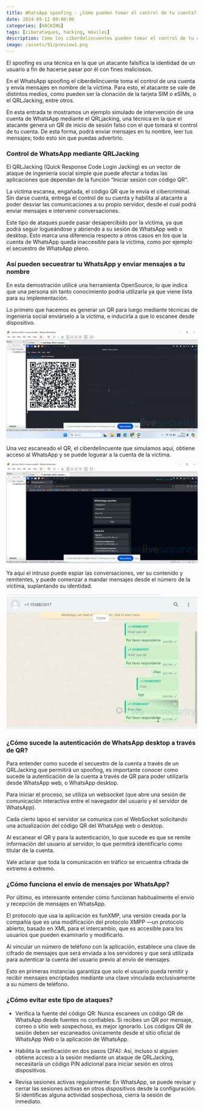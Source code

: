 ```yaml
---
title: WhatsApp spoofing - ¿Cómo pueden tomar el control de tu cuenta?
date: 2024-09-12 09:00:00 
categories: [HACKING]
tags: [ciberataques, hacking, móviles]
description: Cómo los ciberdelincuentes pueden tomar el control de tu cuenta de WhatsApp mediante el uso de técnicas de spoofing y qué tener en cuenta para no ser víctima.
image: /assets/91/preview1.png
---
```



El spoofing es una técnica en la que un atacante falsifica la identidad de un usuario a fin de hacerse pasar por él con fines maliciosos.

En el WhatsApp spoofing el ciberdelincuente toma el control de una cuenta y envía mensajes en nombre de la víctima. Para esto, el atacante se vale de distintos medios, como pueden ser la clonación de la tarjeta SIM o eSIMs, o el QRLJacking, entre otros.

En esta entrada te mostramos un ejemplo simulado de intervención de una cuenta de WhatsApp mediante el QRLjacking, una técnica en la que el atacante genera un QR de inicio de sesión falso con el que tomará el control de tu cuenta. De esta forma, podrá enviar mensajes en tu nombre, leer tus mensajes; todo esto sin que puedas advertirlo.

### Control de WhatsApp mediante QRLJacking

El QRLJacking (Quick Response Code Login Jacking) es un vector de ataque de ingeniería social simple que puede afectar a todas las aplicaciones que dependan de la función “Iniciar sesión con código QR”.

La víctima escanea, engañada, el código QR que le envía el cibercriminal. Sin darse cuenta, entrega el control de su cuenta y habilita al atacante a poder desviar las comunicaciones a su propio servidor, desde el cual podrá enviar mensajes e intervenir conversaciones.

Este tipo de ataques puede pasar desapercibido por la víctima, ya que podrá seguir logueándose y abriendo a su sesión de WhatsApp web o desktop. Esto marca una diferencia respecto a otros casos en los que la cuenta de WhatsApp queda inaccesible para la víctima, como por ejemplo el secuestro de WhatsApp pleno.

### Así pueden secuestrar tu WhatsApp y enviar mensajes a tu nombre

En esta demostración utilicé una herramienta OpenSource, lo que indica que una persona sin tanto conocimiento podría utilizarla ya que viene lista para su implementación.

Lo primero que hacemos es generar un QR para luego mediante técnicas de ingeniería social enviárselo a la víctima, e inducirla a que lo escanee desde dispositivo.

![Imagen 00](/assets/91/091-01.jpeg)

Una vez escaneado el QR, el ciberdelincuente que simulamos aquí, obtiene acceso al WhatsApp y se puede loguear a la cuenta de la víctima.

![Imagen 00](/assets/91/091-02.jpeg)

Ya aquí el intruso puede espiar las conversaciones, ver su contenido y remitentes, y puede comenzar a mandar mensajes desde el número de la víctima, suplantando su identidad.

![Imagen 00](/assets/91/091-03.jpeg)

### ¿Cómo sucede la autenticación de WhatsApp desktop a través de QR?

Para entender como sucede el secuestro de la cuenta a través de un QRLJacking que permitirá un spoofing, es importante conocer como sucede la autenticación de la cuenta a través de QR para poder utilizarla desde WhatsApp web, o WhatsApp desktop.

Para iniciar el proceso, se utiliza un websocket (que abre una sesión de comunicación interactiva entre el navegador del usuario y el servidor de WhatsApp).

Cada cierto lapso el servidor se comunica con el WebSocket solicitando una actualización del código QR del WhatsApp web o desktop.

Al escanear el QR y para la autenticación, lo que sucede es que se remite información del usuario al servidor, lo que permitirá identificarlo como titular de la cuenta.

Vale aclarar que toda la comunicación en tráfico se encuentra cifrada de extremo a extremo.

### ¿Cómo funciona el envío de mensajes por WhatsApp?

Por último, es interesante entender cómo funcionan habitualmente el envío y recepción de mensajes en WhatsApp.

El protocolo que usa la aplicación es funXMP, una versión creada por la compañía que es una modificación del protocolo XMPP —un protocolo abierto, basado en XML para el intercambio, que es accesible para los usuarios que pueden examinarlo y modificarlo.

Al vincular un número de teléfono con la aplicación, establece una clave de cifrado de mensajes que será enviada a los servidores y que será utilizada para autenticar la cuenta del usuario previo al envío de mensajes.

Esto en primeras instancias garantiza que solo el usuario pueda remitir y recibir mensajes encriptados mediante una clave vinculada exclusivamente a su número de teléfono.

### ¿Cómo evitar este tipo de ataques?

- Verifica la fuente del código QR: Nunca escanees un código QR de WhatsApp desde fuentes no confiables. Si recibes un QR por mensaje, correo o sitio web sospechoso, es mejor ignorarlo. Los códigos QR de sesión deben ser escaneados únicamente desde el sitio oficial de WhatsApp Web o la aplicación de WhatsApp.

- Habilita la verificación en dos pasos (2FA): Así, incluso si alguien obtiene acceso a la sesión mediante un ataque de QRLJacking, necesitaría un código PIN adicional para iniciar sesión en otros dispositivos.

- Revisa sesiones activas regularmente: En WhatsApp, se puede revisar y cerrar las sesiones activas en otros dispositivos desde la configuración. Si identificas alguna actividad sospechosa, cierra la sesión de inmediato.  


